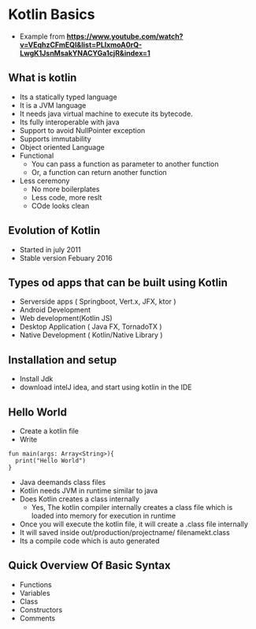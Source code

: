 # Kotlin Basics
- Example from **https://www.youtube.com/watch?v=VEqhzCFmEQI&list=PLlxmoA0rQ-LwgK1JsnMsakYNACYGa1cjR&index=1**
## What is kotlin
- Its a statically typed language
- It is a JVM language
- It needs java virtual machine to execute its bytecode.
- Its fully interoperable with java
- Support to avoid NullPointer exception
- Supports immutability
- Object oriented Language
- Functional
  - You can pass a function as parameter to another function
  - Or, a function can return another function
- Less ceremony
  - No more boilerplates
  - Less code, more reslt
  - COde looks clean

## Evolution of Kotlin
- Started in july 2011
- Stable version Febuary 2016
## Types od apps that can be built using Kotlin
- Serverside apps ( Springboot, Vert.x, JFX, ktor )
- Android Development
- Web development(Kotlin JS)
- Desktop Application ( Java FX, TornadoTX )
- Native Development  ( Kotlin/Native Library )
## Installation and setup
- Install Jdk
- download intelJ idea, and start using kotlin in the IDE

## Hello World
- Create a kotlin file 
- Write
```
fun main(args: Array<String>){
  print("Hello World")
}
```
- Java deemands class files
- Kotlin needs JVM in runtime similar to java
- Does Kotlin creates a class internally
  - Yes, The kotlin compiler internally creates a class file which is loaded into memory for execution in runtime
- Once you will execute the kotlin file, it will create a .class file internally
- It will saved inside out/production/projectname/ filenamekt.class
- Its a compile code which is auto generated

## Quick Overview Of Basic Syntax
- Functions
- Variables
- Class
- Constructors
- Comments


 
